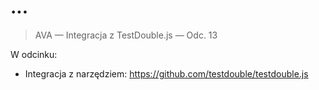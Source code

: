 # ...

> AVA — Integracja z TestDouble.js — Odc. 13

W odcinku:

- Integracja z narzędziem:
  https://github.com/testdouble/testdouble.js
